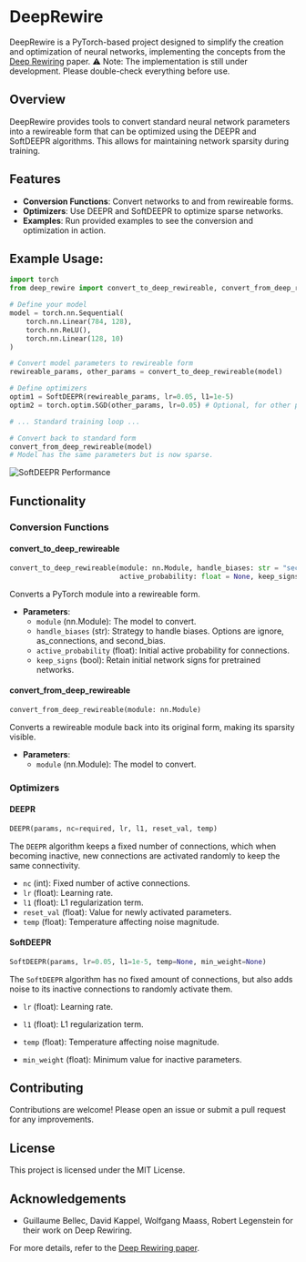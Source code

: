 # DeepRewire
DeepRewire is a PyTorch-based project designed to simplify the creation and optimization of neural networks, implementing the concepts from the [Deep Rewiring](https://arxiv.org/abs/1711.05136) paper. ⚠️ Note: The implementation is still under development. Please double-check everything before use.

## Overview

DeepRewire provides tools to convert standard neural network parameters into a rewireable form that can be optimized using the DEEPR and SoftDEEPR algorithms. This allows for maintaining network sparsity during training.

## Features

- **Conversion Functions**: Convert networks to and from rewireable forms.
- **Optimizers**: Use DEEPR and SoftDEEPR to optimize sparse networks.
- **Examples**: Run provided examples to see the conversion and optimization in action.

## Example Usage:
```python
import torch
from deep_rewire import convert_to_deep_rewireable, convert_from_deep_rewireable, SoftDEEPR

# Define your model
model = torch.nn.Sequential(
    torch.nn.Linear(784, 128),
    torch.nn.ReLU(),
    torch.nn.Linear(128, 10)
)

# Convert model parameters to rewireable form
rewireable_params, other_params = convert_to_deep_rewireable(model)

# Define optimizers
optim1 = SoftDEEPR(rewireable_params, lr=0.05, l1=1e-5) 
optim2 = torch.optim.SGD(other_params, lr=0.05) # Optional, for other parameters

# ... Standard training loop ...

# Convert back to standard form
convert_from_deep_rewireable(model)
# Model has the same parameters but is now sparse.
```

![SoftDEEPR Performance](https://github.com/LuggiStruggi/DeepRewire/blob/main/images/mnist_softdeepr.svg)


## Functionality

### Conversion Functions

#### convert_to_deep_rewireable
```python
convert_to_deep_rewireable(module: nn.Module, handle_biases: str = "second_bias",
                           active_probability: float = None, keep_signs: bool = False)
```
Converts a PyTorch module into a rewireable form.

- **Parameters**:
    - `module` (nn.Module): The model to convert.
    - `handle_biases` (str): Strategy to handle biases. Options are ignore, as_connections, and second_bias.
    - `active_probability` (float): Initial active probability for connections.
    - `keep_signs` (bool): Retain initial network signs for pretrained networks.

 #### convert_from_deep_rewireable
```python
convert_from_deep_rewireable(module: nn.Module)
```
Converts a rewireable module back into its original form, making its sparsity visible.

- **Parameters**:
    - `module` (nn.Module): The model to convert.

### Optimizers

#### DEEPR
```python
DEEPR(params, nc=required, lr, l1, reset_val, temp)
```
The `DEEPR` algorithm keeps a fixed number of connections, which when becoming inactive, new connections are activated randomly to keep the same connectivity.

- `nc` (int): Fixed number of active connections.
- `lr` (float): Learning rate.
- `l1` (float): L1 regularization term.
- `reset_val` (float): Value for newly activated parameters.
- `temp` (float): Temperature affecting noise magnitude.

#### SoftDEEPR
```python
SoftDEEPR(params, lr=0.05, l1=1e-5, temp=None, min_weight=None)
```

The `SoftDEEPR` algorithm has no fixed amount of connections, but also adds noise to its inactive connections to randomly activate them.

- `lr` (float): Learning rate.

- `l1` (float): L1 regularization term.

- `temp` (float): Temperature affecting noise magnitude.

- `min_weight` (float): Minimum value for inactive parameters.

## Contributing
Contributions are welcome! Please open an issue or submit a pull request for any improvements.

## License
This project is licensed under the MIT License.

## Acknowledgements
- Guillaume Bellec, David Kappel, Wolfgang Maass, Robert Legenstein for their work on Deep Rewiring.

For more details, refer to the [Deep Rewiring paper](https://arxiv.org/abs/1711.05136).
